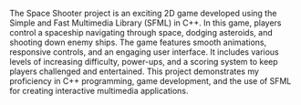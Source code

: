 The Space Shooter project is an exciting 2D game developed using the Simple and Fast Multimedia Library (SFML) in C++. In this game, players control a spaceship navigating through space, dodging
asteroids, and shooting down enemy ships. The game features smooth animations, responsive controls, and an engaging user interface. It includes various levels of increasing difficulty, power-ups,
and a scoring system to keep players challenged and entertained. This project demonstrates my proficiency in C++ programming, game development, and the use of SFML for creating interactive
multimedia applications.
